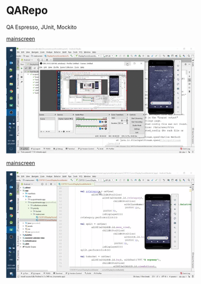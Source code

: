 # QARepo
QA Espresso, JUnit, Mockito

[mainscreen](https://github.com/eclorelavie/QARepo/tree/master/Espresso/mainscreen)

![](DisplayHomeScreenItemsTest.kt.gif)

[mainscreen](https://github.com/eclorelavie/QARepo/tree/master/Espresso/bucket)

![](C597051CorrectDisplayGoodsBasket.gif)
